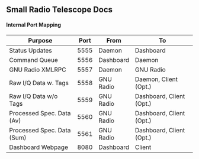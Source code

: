 ## Small Radio Telescope Docs
#### Internal Port Mapping

| Purpose                   | Port  | From      | To                       |
|---------------------------|-------|-----------|--------------------------|
| Status Updates            |  5555 | Daemon    | Dashboard                |
| Command Queue             |  5556 | Dashboard | Daemon                   |
| GNU Radio XMLRPC          |  5557 | Daemon    | GNU Radio                |
| Raw I/Q Data w. Tags      |  5558 | GNU Radio | Daemon, Client (Opt.)    |
| Raw I/Q Data w/o Tags     |  5559 | GNU Radio | Dashboard, Client (Opt.) |
| Processed Spec. Data (Av) |  5560 | GNU Radio | Dashboard, Client (Opt.) |
| Processed Spec. Data (Sum)|  5561 | GNU Radio | Dashboard, Client (Opt.) |
| Dashboard Webpage         |  8080 | Dashboard | Client                   |
